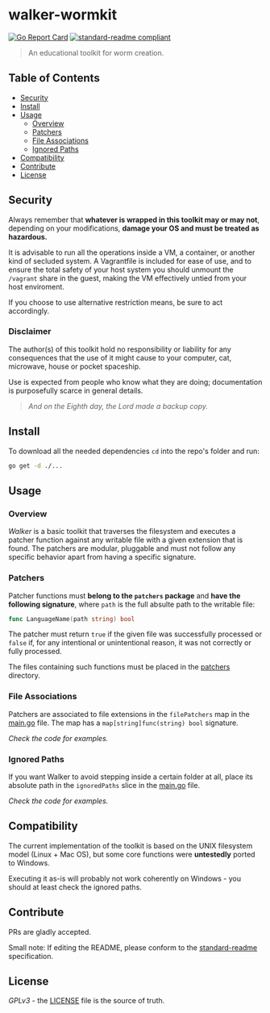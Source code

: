 # walker-wormkit

[![Go Report Card](https://goreportcard.com/badge/github.com/nmaggioni/walker-wormkit)](https://goreportcard.com/report/github.com/nmaggioni/walker-wormkit) [![standard-readme compliant](https://img.shields.io/badge/standard--readme-OK-green.svg?style=flat-square)](https://github.com/RichardLitt/standard-readme)

> An educational toolkit for worm creation.

## Table of Contents

- [Security](#security)
- [Install](#install)
- [Usage](#usage)
    - [Overview](#overview)
    - [Patchers](#patchers)
    - [File Associations](#file-associations)
    - [Ignored Paths](#ignored-paths)
- [Compatibility](#compatibility)
- [Contribute](#contribute)
- [License](#license)

## Security

Always remember that **whatever is wrapped in this toolkit may or may not**, depending on your modifications, **damage your OS and must be treated as hazardous.**

It is advisable to run all the operations inside a VM, a container, or another kind of secluded system. A Vagrantfile is included for ease of use, and to ensure the total safety of your host system you should unmount the `/vagrant` share in the guest, making the VM effectively untied from your host enviroment.

If you choose to use alternative restriction means, be sure to act accordingly.

### Disclaimer

The author(s) of this toolkit hold no responsibility or liability for any consequences that the use of it might cause to your computer, cat, microwave, house or pocket spaceship.

Use is expected from people who know what they are doing; documentation is purposefully scarce in general details.

> _And on the Eighth day, the Lord made a backup copy._

## Install

To download all the needed dependencies `cd` into the repo's folder and run:

```bash
go get -d ./...
```

## Usage

### Overview

_Walker_ is a basic toolkit that traverses the filesystem and executes a patcher function against any writable file with a given extension that is found. The patchers are modular, pluggable and must not follow any specific behavior apart from having a specific signature.

### Patchers

Patcher functions must **belong to the `patchers` package** and **have the following signature**, where `path` is the full absulte path to the writable file: 

```go
func LanguageName(path string) bool
```

The patcher must return `true` if the given file was successfully processed or `false` if, for any intentional or unintentional reason, it was not correctly or fully processed.

The files containing such functions must be placed in the [patchers](https://github.com/nmaggioni/walker-wormkit/tree/master/patchers) directory.

### File Associations

Patchers are associated to file extensions in the `filePatchers` map in the [main.go](https://github.com/nmaggioni/walker-wormkit/blob/master/main.go) file. The map has a `map[string]func(string) bool` signature.

_Check the code for examples._

### Ignored Paths

If you want Walker to avoid stepping inside a certain folder at all, place its absolute path in the `ignoredPaths` slice in the [main.go](https://github.com/nmaggioni/walker-wormkit/blob/master/main.go) file.

_Check the code for examples._

## Compatibility

The current implementation of the toolkit is based on the UNIX filesystem model (Linux + Mac OS), but some core functions were **untestedly** ported to Windows.

Executing it as-is will probably not work coherently on Windows - you should at least check the ignored paths.

## Contribute

PRs are gladly accepted.

Small note: If editing the README, please conform to the [standard-readme](https://github.com/RichardLitt/standard-readme) specification.

## License

_GPLv3_ - the [LICENSE](https://github.com/nmaggioni/walker-wormkit/blob/master/LICENSE) file is the source of truth.
